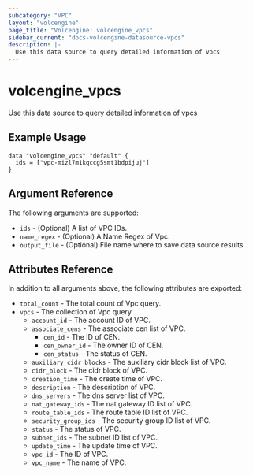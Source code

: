 ```yaml
---
subcategory: "VPC"
layout: "volcengine"
page_title: "Volcengine: volcengine_vpcs"
sidebar_current: "docs-volcengine-datasource-vpcs"
description: |-
  Use this data source to query detailed information of vpcs
---
```

# volcengine_vpcs
Use this data source to query detailed information of vpcs
## Example Usage
```hcl
data "volcengine_vpcs" "default" {
  ids = ["vpc-mizl7m1kqccg5smt1bdpijuj"]
}
```
## Argument Reference
The following arguments are supported:
* `ids` - (Optional) A list of VPC IDs.
* `name_regex` - (Optional) A Name Regex of Vpc.
* `output_file` - (Optional) File name where to save data source results.

## Attributes Reference
In addition to all arguments above, the following attributes are exported:
* `total_count` - The total count of Vpc query.
* `vpcs` - The collection of Vpc query.
    * `account_id` - The account ID of VPC.
    * `associate_cens` - The associate cen list of VPC.
        * `cen_id` - The ID of CEN.
        * `cen_owner_id` - The owner ID of CEN.
        * `cen_status` - The status of CEN.
    * `auxiliary_cidr_blocks` - The auxiliary cidr block list of VPC.
    * `cidr_block` - The cidr block of VPC.
    * `creation_time` - The create time of VPC.
    * `description` - The description of VPC.
    * `dns_servers` - The dns server list of VPC.
    * `nat_gateway_ids` - The nat gateway ID list of VPC.
    * `route_table_ids` - The route table ID list of VPC.
    * `security_group_ids` - The security group ID list of VPC.
    * `status` - The status of VPC.
    * `subnet_ids` - The subnet ID list of VPC.
    * `update_time` - The update time of VPC.
    * `vpc_id` - The ID of VPC.
    * `vpc_name` - The name of VPC.


